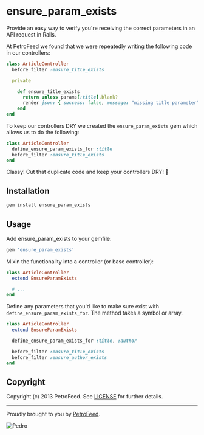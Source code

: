 # ensure_param_exists

Provide an easy way to verify you're receiving the correct parameters in an API request in Rails.

At PetroFeed we found that we were repeatedly writing the following code in our controllers:

```ruby
class ArticleController
  before_filter :ensure_title_exists

  private

    def ensure_title_exists
      return unless params[:title].blank?
      render json: { success: false, message: "missing title parameter" }, status: 422
    end
end
```

To keep our controllers DRY we created the `ensure_param_exists` gem which allows us to do the following:


```ruby
class ArticleController
  define_ensure_param_exists_for :title
  before_filter :ensure_title_exists
end
```

Classy! Cut that duplicate code and keep your controllers DRY! :hocho:

Installation
----

```ruby
gem install ensure_param_exists
```

Usage
----

Add ensure_param_exists to your gemfile:

```ruby
gem 'ensure_param_exists'
```

Mixin the functionality into a controller (or base controller):

```ruby
class ArticleController
  extend EnsureParamExists

  # ...
end
```

Define any parameters that you'd like to make sure exist with `define_ensure_param_exists_for`. The method takes a symbol or array.

```ruby
class ArticleController
  extend EnsureParamExists

  define_ensure_param_exists_for :title, :author

  before_filter :ensure_title_exists
  before_filter :ensure_author_exists
end
```

## Copyright

Copyright (c) 2013 PetroFeed. See [LICENSE](https://github.com/PetroFeed/ensure_param_exists/blob/master/LICENSE) for further details.

---

Proudly brought to you by [PetroFeed](http://PetroFeed.com).

![Pedro](https://www.petrofeed.com/img/company/pedro.png)
